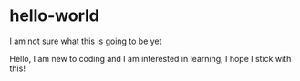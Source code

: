 # hello-world
I am not sure what this is going to be yet

Hello, I am new to coding and I am interested in learning, I hope I stick with this!
